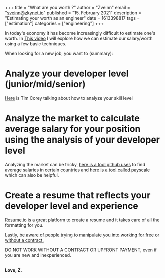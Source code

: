 +++
title = "What are you worth ?"
author = "Zveinn"
email = "sveinn@zkynet.io"
published = "15. February 2021"
description = "Estimating your worth as an engineer"
date = 1613398817
tags = ["estimation"]
categories = ["engineering"]
+++

In today's economy it has become increasingly difficult to estimate one's worth. In [This video](https://www.twitch.tv/zzveinn) I will explore how we can estimate our salary/worth using a few basic techniques. 

When looking for a new job, you want to (summary):
# Analyze your developer level (junior/mid/senior)
[Here](https://www.youtube.com/watch?v=wGUThGNC93I&t=646s&ab_channel=IAmTimCorey) is Tim Corey talking about how to analyze your skill level
# Analyze the market to calculate average salary for your position using the analysis of your developer level
Analyzing the market can be tricky, [here is a tool github uses](https://stackoverflow.com/jobs/salary) to find average salaries in certain countries and [here is a tool called payscale](https://www.payscale.com/research/US/Job=Software_Engineer/Salary) which can also be helpful.
# Create a resume that reflects your developer level and experience
[Resume.io](https://resume.io/) is a great platform to create a resume and it takes care of all the formatting for you.

Lastly, [be aware of people trying to manipulate you into working for free or without a contract.](https://www.youtube.com/results?search_query=signs+you+are+being+manipulated) 

DO NOT WORK WITHOUT A CONTRACT OR UPFRONT PAYMENT, even if you are new and inexperienced.  

<br>
<b>Love, Z.</b>
 